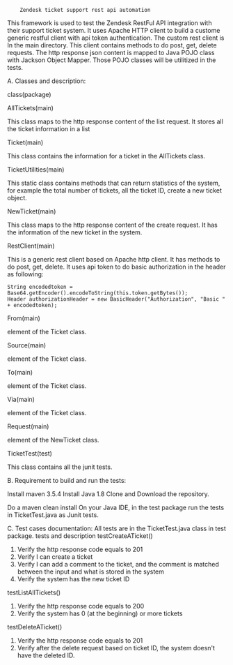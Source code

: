		Zendesk ticket support rest api automation
This framework is used to test the Zendesk RestFul API integration with their support ticket system. It uses Apache HTTP client to build a custome generic restful client with api token authentication.  The custom rest client is In the main directory. This client contains methods to do post, get, delete requests. The http response json content is mapped to Java POJO class with Jackson Object Mapper. Those POJO classes will be utilitized in the tests.

A. Classes and description:

class(package)

AllTickets(main)

This class maps to the http response content of the list request. It stores all the ticket information in a list

Ticket(main)

This class contains the information for a ticket in the AllTickets class.

TicketUtilities(main)

This static class contains methods that can return statistics of the system, for example the total number of tickets, 
all the ticket ID, create a new ticket object.

NewTicket(main)	

This class maps to the http response content of the create request. It has the information of the new ticket in the system. 

RestClient(main)

This is a generic rest client based on Apache http client. It has methods to do post, get, delete. It uses api token to do basic authorization in the header as following:

	String encodedtoken = Base64.getEncoder().encodeToString(this.token.getBytes());
	Header authorizationHeader = new BasicHeader("Authorization", "Basic " + encodedtoken);

From(main)

element of the Ticket class.

Source(main)

element of the Ticket class. 

To(main)

element of the Ticket class.

Via(main)

element of the Ticket class.

Request(main)

element of the NewTicket class.

TicketTest(test)

This class contains all the junit tests.

B. Requirement to build and run the tests:


Install maven 3.5.4
Install Java 1.8
Clone and Download the repository.

Do a maven clean install
On your Java IDE, in the test package run the tests in TicketTest.java as Junit tests. 


C. Test cases documentation: All tests are in the TicketTest.java class in test package.
tests and description
testCreateATicket()	
1. Verify the http response code equals to 201	
2. Verify I can create a ticket
3. Verify I can add a comment to the ticket, and the comment is matched between the input and what is stored in the system
4. Verify the system has the new ticket ID

testListAllTickets()	
1. Verify the http response code equals to 200
2. Verify the system has 0 (at the beginning) or more tickets

testDeleteATicket()	
1. Verify the http response code equals to 201
2. Verify after the delete request based on ticket ID, the system doesn't have the deleted ID.
